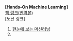 **[Hands-On Machine Learning]** <br>
[책 링크(번역본)](https://learning.oreilly.com/library/view/haenjeuon-meosinreoning-2pan-saikisreon/9791162242964/) <br>
[노션 링크]
1. [한눈에 보는 머신러닝](https://www.notion.so/1-ad151d5481dc4d11961b486c8c825bb5) <br>
2. 
